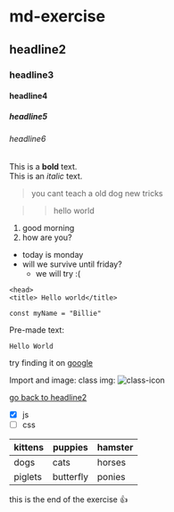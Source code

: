 # md-exercise
## headline2
### headline3
#### headline4
##### headline5
###### headline6

This is a **bold** text.  
This is an *italic* text.

<!-- Quote -->
>you cant teach a old dog new tricks

>> hello world 
<!-- (Nested quote) -->

<!-- Ordered list -->
1. good morning
2. how are you?

<!-- Unordered list -->
- today is monday
- will we survive until friday?
  - we will try :(

<!-- Code Block -->
```html:
<head>
<title> Hello world</title>
```

```js:
const myName = "Billie"
```
Pre-made text:

```text
Hello World
```

<!-- External link  -->

try finding it on [google](https://google.com)

Import and image:
class img:
![class-icon](e03.png)
<!-- can be remote or on you local repository. -->
<!-- to use an image from another folder use "./" then the folder name -->

<!-- Internal Links: -->

[go back to headline2](#headline2)

<!-- Check Boxes: -->

- [x] js
- [ ] css

<!-- Tables: -->
| kittens | puppies | hamster |
| --- | --- | ---|
| dogs | cats | horses |
| piglets | butterfly | ponies |

this is the end of the exercise :thumbsup:
